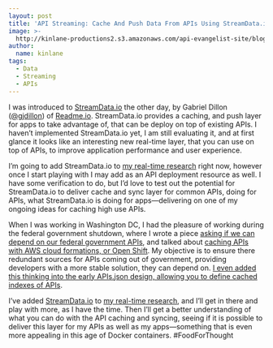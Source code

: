 ```yaml
---
layout: post
title: 'API Streaming: Cache And Push Data From APIs Using StreamData.io'
image: >-
  http://kinlane-productions2.s3.amazonaws.com/api-evangelist-site/blog/streamdata-io-logo.png
author:
  name: kinlane
tags:
  - Data
  - Streaming
  - APIs
---
```

I was introduced to [StreamData.io](http://streamdata.io/) the other day, by Gabriel Dillon ([@gjdillon](https://twitter.com/gjdillon)) of [Readme.io](http://readme.io/). StreamData.io provides a caching, and push layer for apps to take advantage of, that can be deploy on top of existing APIs. I haven’t implemented StreamData.io yet, I am still evaluating it, and at first glance it looks like an interesting new real-time layer, that you can use on top of APIs, to improve application performance and user experience.

I’m going to add StreamData.io to [my real-time research](http://realtime.apievangelist.com/) right now, however once I start playing with I may add as an API deployment resource as well. I have some verification to do, but I’d love to test out the potential for StreamData.io to deliver cache and sync layer for common APIs, doing for APIs, what StreamData.io is doing for apps—delivering on one of my ongoing ideas for caching high use APIs.

When I was working in Washington DC, I had the pleasure of working during the federal government shutdown, where I wrote a piece [asking if we can depend on our federal government APIs](http://apievangelist.com/2013/10/01/can-we-depend-on-federal-government-apis/), and talked about [caching APIs with AWS cloud formations, or Open Shift](http://apievangelist.com/2014/01/12/caching-apis-with-cloudformations-or-openshift-/). My objective is to ensure there redundant sources for APIs coming out of government, providing developers with a more stable solution, they can depend on. [I even added this thinking into the early APIs.json design, allowing you to define cached indexes of APIs](http://apievangelist.com/2014/06/18/multiple-types-of-apisjson-for-discovery/).

I’ve added [StreamData.io](http://streamdata.io/) to [my real-time research](http://realtime.apievangelist.com/), and I’ll get in there and play with more, as I have the time. Then I’ll get a better understanding of what you can do with the API caching and syncing, seeing if it is possible to deliver this layer for my APIs as well as my apps—something that is even more appealing in this age of Docker containers. #FoodForThought